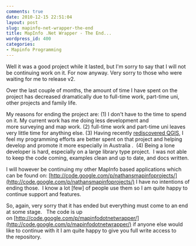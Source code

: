 ```yaml
---
comments: true
date: 2010-12-15 22:51:04
layout: post
slug: mapinfo-net-wrapper-the-end
title: MapInfo .Net Wrapper - The End...
wordpress_id: 400
categories:
- Mapinfo Programming
---
```


Well it was a good project while it lasted, but I'm sorry to say that I will not be continuing work on it. For now anyway. Very sorry to those who were waiting for me to release v2.

Over the last couple of months, the amount of time I have spent on the project has decreased dramatically due to full-time work, part-time uni, other projects and family life.

My reasons for ending the project are: (1) I don't have to the time to spend on it. My current work has me doing less development and more surveying and map work. (2) full-time work and part-time uni leaves very little time for anything else. (3) Having recently [rediscovered QGIS](http://woostuff.wordpress.com/2010/12/06/mapinfo-and-qgis-an-overview/), I feel my programming efforts are better spent on that project and helping develop and promote it more especially in Australia .  (4) Being a lone developer is hard, especially on a large library type project.  I was not able to keep the code coming, examples clean and up to date, and docs written.

I will however be continuing my other MapInfo based applications which can be found on: [http://code.google.com/p/nathansmapinfoprojects/](http://code.google.com/p/nathansmapinfoprojects/) I have no intentions of ending those.  I know a lot [few] of people use them so I am quite happy to continue support and features.

So, again, very sorry that it has ended but everything must come to an end at some stage.   The code is up on [http://code.google.com/p/mapinfodotnetwrapper/](http://code.google.com/p/mapinfodotnetwrapper/) if anyone else would like to continue with it I am quite happy to give you full write access to the repository.
